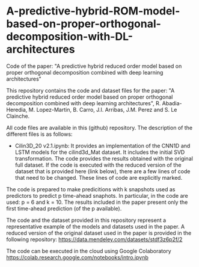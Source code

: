 # A-predictive-hybrid-ROM-model-based-on-proper-orthogonal-decomposition-with-DL-architectures
Code of the paper: "A predictive hybrid reduced order model based on proper orthogonal decomposition combined with deep learning architectures"

This repository contains the code and dataset files for the paper: "A predictive hybrid reduced order model based on proper orthogonal decomposition combined with deep learning architectures", R. Abadia-Heredia, M. Lopez-Martin, B. Carro, J.I. Arribas, J.M. Perez and S. Le Clainche.

All code files are available in this (github) repository. The description of the different files is as follows:

- Cilin3D_20 v2.1.ipynb: It provides an implementation of the CNN1D and LSTM models for the cilind3d_Mat dataset. It includes the initial SVD transformation. The code provides the results obtained with the original full dataset. If the code is executed with the reduced version of the dataset that is provided here (link below), there are a few lines of code that need to be changed. These lines of code are explicitly marked.

The code is prepared to make predicitions with k snapshots used as predictors to predict p time-ahead snaphots. In particular, in the code are used: p = 6 and k = 10. The results included in the paper present only the first time-ahead prediction (of the p available). 

The code and the dataset provided in this repository represent a representative example of the models and datasets used in the paper. A reduced version of the original dataset used in the paper is provided in the following repository: https://data.mendeley.com/datasets/stdf3z6p2f/2 

The code can be executed in the cloud using Google Colaboratory https://colab.research.google.com/notebooks/intro.ipynb
